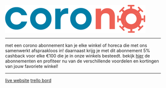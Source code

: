 ![corono](images/corono.svg)

---

met een corono abonnement kan je elke winkel of horeca die met ons samenwerkt afspraakloos in! daarnaast krijg je met dit abonnement 5% cashback voor elke €100 die je in onze winkels besteedt. bekijk [hier](https://samedpolat.nl/corono/index.html#wordlid) de abonnementen en profiteer nu van de verschillende voordelen en kortingen van jouw favoriete winkel!

---
[live website](https://samedpolat.nl/corono/)
[trello bord](https://trello.com/b/1iDqJIWg/make-it-rain-corono)
